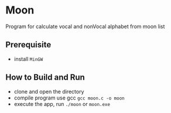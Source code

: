 # Moon
Program for calculate vocal and nonVocal alphabet from moon list 

## Prerequisite
- install `MinGW`

## How to Build and Run
- clone and open the directory
- compile program use gcc `gcc moon.c -o moon`
- execute the app, run `./moon` or `moon.exe`
